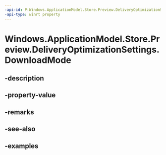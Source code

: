 ```yaml
---
-api-id: P:Windows.ApplicationModel.Store.Preview.DeliveryOptimizationSettings.DownloadMode
-api-type: winrt property
---
```


<!-- Property syntax.
public DeliveryOptimizationDownloadMode DownloadMode { get; }
-->

# Windows.ApplicationModel.Store.Preview.DeliveryOptimizationSettings.DownloadMode

## -description

## -property-value

## -remarks

## -see-also

## -examples

